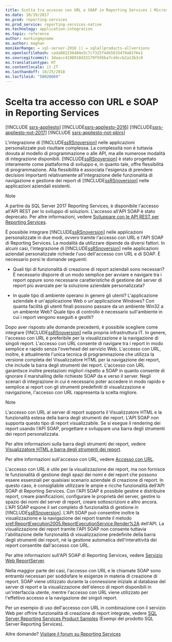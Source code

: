 ```yaml
---
title: Scelta tra accesso con URL e SOAP in Reporting Services | Microsoft Docs
ms.date: 10/19/2017
ms.prod: reporting-services
ms.prod_service: reporting-services-native
ms.technology: application-integration
ms.topic: reference
author: markingmyname
ms.author: maghan
monikerRange: = sql-server-2016 || = sqlallproducts-allversions
ms.openlocfilehash: cada882236484e5c7c7325f44b5633479a81f6e1
ms.sourcegitcommit: 3daacc4198918d33179f595ba7cd4ccb2a13b3c0
ms.translationtype: HT
ms.contentlocale: it-IT
ms.lasthandoff: 10/25/2018
ms.locfileid: "50028669"
---
```

# <a name="choosing-between-url-access-and-soap-in-reporting-services"></a>Scelta tra accesso con URL e SOAP in Reporting Services

[!INCLUDE [ssrs-appliesto](../../includes/ssrs-appliesto.md)] [!INCLUDE[ssrs-appliesto-2016](../../includes/ssrs-appliesto-2016.md)] [!INCLUDE[ssrs-appliesto-not-2017](../../includes/ssrs-appliesto-not-2017.md)] [!INCLUDE [ssrs-appliesto-not-pbirs](../../includes/ssrs-appliesto-not-pbirs.md)]

L'integrazione di [!INCLUDE[ssRSnoversion](../../includes/ssrsnoversion-md.md)] nelle applicazioni personalizzate può risultare complessa. La complessità non è tuttavia dovuta al modello di programmazione o alle API, ma alle numerose modalità di integrazione disponibili. [!INCLUDE[ssRSnoversion](../../includes/ssrsnoversion-md.md)] è stato progettato interamente come piattaforma di sviluppo e, in quanto tale, offre flessibilità di programmazione. Alla flessibilità è associata l'esigenza di prendere decisioni importanti relativamente all'integrazione delle funzionalità di navigazione e gestione dei report di [!INCLUDE[ssRSnoversion](../../includes/ssrsnoversion-md.md)] nelle applicazioni aziendali esistenti.

> [!NOTE]
> A partire da SQL Server 2017 Reporting Services, è disponibile l'accesso all'API REST per lo sviluppo di soluzioni. L'accesso all'API SOAP è stato deprecato. Per altre informazioni, vedere [Sviluppare con le API REST per Reporting Services](../developer/rest-api.md).
  
 È possibile integrare [!INCLUDE[ssRSnoversion](../../includes/ssrsnoversion-md.md)] nelle applicazioni personalizzate in due modi, ovvero tramite l'accesso con URL e l'API SOAP di Reporting Services. La modalità da utilizzare dipende da diversi fattori. In alcuni casi, l'integrazione di [!INCLUDE[ssRSnoversion](../../includes/ssrsnoversion-md.md)] nelle applicazioni aziendali personalizzate richiede l'uso dell'accesso con URL e di SOAP. È necessario porsi le domande seguenti:  
  
-   Quali tipi di funzionalità di creazione di report aziendali sono necessari? È necessario disporre di un modo semplice per avviare e navigare tra i report oppure sono necessarie caratteristiche di gestione del server di report più avanzate per la soluzione aziendale personalizzata?  
  
-   In quale tipo di ambiente operano in genere gli utenti? L'applicazione aziendale è un'applicazione Web o un'applicazione Windows? Con quanta facilità gli utenti finali possono passare da un ambiente Win32 a un ambiente Web? Quale tipo di controllo è necessario sull'ambiente in cui i report vengono eseguiti e gestiti?  
  
 Dopo aver risposto alle domande precedenti, è possibile scegliere come integrare [!INCLUDE[ssRSnoversion](../../includes/ssrsnoversion-md.md)] nella propria infrastruttura IT. In genere, l'accesso con URL è preferibile per la visualizzazione e la navigazione di singoli report. L'accesso con URL consente di navigare tra i report in modo semplice e rapido senza l'overhead del servizio Web. L'accesso con URL, inoltre, è attualmente l'unica tecnica di programmazione che utilizza la versione completa del Visualizzatore HTML per la navigazione dei report, che include la barra degli strumenti dei report. L'accesso con URL garantisce inoltre prestazioni migliori rispetto a SOAP in quanto consente di ignorare il marshalling delle richieste SOAP da e verso il server. Negli scenari di integrazione in cui è necessario poter accedere in modo rapido e semplice ai report con gli strumenti predefiniti di visualizzazione e navigazione, l'accesso con URL rappresenta la scelta migliore.  
  
> [!NOTE]  
> L'accesso con URL al server di report supporta il Visualizzatore HTML e la funzionalità estesa della barra degli strumenti dei report. L'API SOAP non supporta questo tipo di report visualizzabile. Se si esegue il rendering dei report usando l'API SOAP, progettare e sviluppare una barra degli strumenti dei report personalizzata.
  
 Per altre informazioni sulla barra degli strumenti dei report, vedere [Visualizzatore HTML e barra degli strumenti dei report](../../reporting-services/html-viewer-and-the-report-toolbar.md).  
  
 Per altre informazioni sull'accesso con URL, vedere [Accesso con URL](../../reporting-services/url-access-ssrs.md).  
  
 L'accesso con URL è utile per la visualizzazione dei report, ma non fornisce le funzionalità di gestione degli spazi dei nomi e dei report che possono essere essenziali per qualsiasi scenario aziendale di creazione di report. In questo caso, è consigliabile utilizzare le ampie e ricche funzionalità dell'API SOAP di Reporting Services. Con l'API SOAP è possibile gestire e distribuire report, creare pianificazioni, configurare le proprietà del server, gestire lo spazio dei nomi del server di report, creare sottoscrizioni e altro ancora. L'API SOAP espone il set completo di funzionalità di gestione in [!INCLUDE[ssRSnoversion](../../includes/ssrsnoversion-md.md)]. L'API SOAP può consentire inoltre la visualizzazione e la navigazione dei report tramite il metodo <xref:ReportExecution2005.ReportExecutionService.Render%2A> dell'API. La visualizzazione dei report tramite l'API SOAP non consente tuttavia l'abilitazione delle funzionalità di visualizzazione predefinite della barra degli strumenti dei report, né la gestione automatica dell'interattività dei report consentite dall'accesso con URL.  
  
 Per altre informazioni sull'API SOAP di Reporting Services, vedere [Servizio Web ReportServer](../../reporting-services/report-server-web-service/report-server-web-service.md).  
  
 Nella maggior parte dei casi, l'accesso con URL e le chiamate SOAP sono entrambi necessari per soddisfare le esigenze in materia di creazione di report. SOAP viene utilizzato durante la connessione iniziale al database del server di report e la visualizzazione dell'elenco di report disponibili in un'interfaccia utente, mentre l'accesso con URL viene utilizzato per l'effettivo accesso e la navigazione dei singoli report.  
  
 Per un esempio di uso dell'accesso con URL in combinazione con il servizio Web per offrire funzionalità di creazione di report integrate, vedere [SQL Server Reporting Services Product Samples](https://go.microsoft.com/fwlink/?LinkId=177889) (Esempi del prodotto SQL Server Reporting Services).

Altre domande? [Visitare il forum su Reporting Services](https://go.microsoft.com/fwlink/?LinkId=620231)
